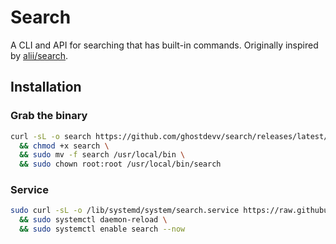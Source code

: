 # Search

A CLI and API for searching that has built-in commands. Originally inspired by [alii/search](https://github.com/alii/search).

## Installation

### Grab the binary

```bash
curl -sL -o search https://github.com/ghostdevv/search/releases/latest/download/search-linux-amd64 \
  && chmod +x search \
  && sudo mv -f search /usr/local/bin \
  && sudo chown root:root /usr/local/bin/search
```

### Service

```bash
sudo curl -sL -o /lib/systemd/system/search.service https://raw.githubusercontent.com/ghostdevv/search/main/search.service \
  && sudo systemctl daemon-reload \
  && sudo systemctl enable search --now
```
